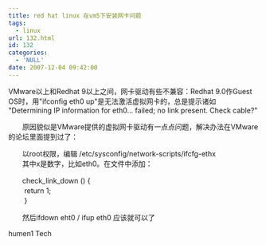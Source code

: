 ```yaml
---
title: red hat linux 在vm5下安装网卡问题
tags:
  - linux
url: 132.html
id: 132
categories:
  - 'NULL'
date: 2007-12-04 09:42:00
---
```


  
VMware以上和Redhat 9以上之间，网卡驱动有些不兼容：Redhat 9.0作Guest OS时，用"ifconfig eth0 up"是无法激活虚拟网卡的，总是提示诸如 "Determining IP information for eth0... failed; no link present. Check cable?"  
  
　　原因貌似是VMware提供的虚拟网卡驱动有一点点问题，解决办法在VMware的论坛里面提到过了：  
  
　　以root权限，编辑 /etc/sysconfig/network-scripts/ifcfg-ethx  
　　其中x是数字，比如eth0。在文件中添加：  
  
　　check\_link\_down () {  
　　 return 1;  
　　 }  
  
　　然后ifdown eht0 / ifup eth0 应该就可以了  
  

humen1 Tech